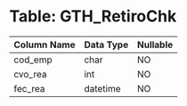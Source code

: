 # Table: GTH_RetiroChk

| Column Name | Data Type | Nullable |
|-------------|-----------|----------|
| cod_emp | char | NO |
| cvo_rea | int | NO |
| fec_rea | datetime | NO |
